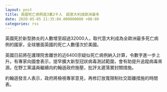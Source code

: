 ```yaml
---
layout: post
title: 英國死亡病例逾3萬2千人　超意大利成歐洲最多
date: 2020-05-05 21:35:04.000000000 +08:00
categories: rss
---
```


英國死於新型肺炎的人數增至超過32000人，取代意大利成為全歐洲最多死亡病例的國家，全球層面英國的死亡人數僅次於美國。

英國日前將在護理院舍離世的近6400宗疑似死亡病例納入計算，令數字進一步上升。有專家向國會表示，提早擴大新型冠狀病毒測試範圍，會有助提升追蹤病毒來源。在野工黨議員繼續向約翰遜政府施壓，批評太遲落實封關措施。

約翰遜發言人表示，政府將檢視專家意見，再修訂放寬限制社交距離措施的時間表。
